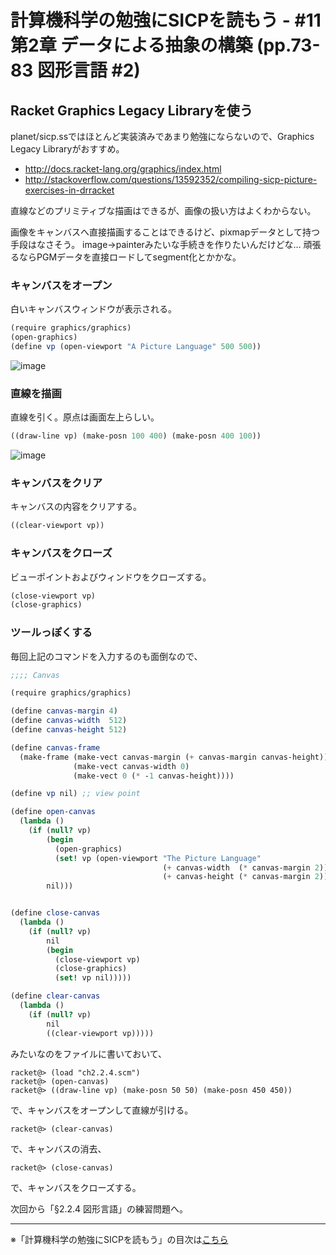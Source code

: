 計算機科学の勉強にSICPを読もう - #11 第2章 データによる抽象の構築 (pp.73-83 図形言語 #2)
======================================

Racket Graphics Legacy Libraryを使う
--------------------------------

planet/sicp.ssではほとんど実装済みであまり勉強にならないので、Graphics Legacy Libraryがおすすめ。

- http://docs.racket-lang.org/graphics/index.html
- http://stackoverflow.com/questions/13592352/compiling-sicp-picture-exercises-in-drracket

直線などのプリミティブな描画はできるが、画像の扱い方はよくわからない。

画像をキャンバスへ直接描画することはできるけど、pixmapデータとして持つ手段はなさそう。
image->painterみたいな手続きを作りたいんだけどな… 頑張るならPGMデータを直接ロードしてsegment化とかかな。


### キャンバスをオープン

白いキャンバスウィンドウが表示される。

```scheme
(require graphics/graphics)
(open-graphics)
(define vp (open-viewport "A Picture Language" 500 500))
```

![image](https://farm4.staticflickr.com/3897/14587251766_eea9ff4d09_o_d.png)

### 直線を描画

直線を引く。原点は画面左上らしい。

```scheme
((draw-line vp) (make-posn 100 400) (make-posn 400 100))
```

![image](https://farm3.staticflickr.com/2916/14610261545_f45fd6b812_o_d.png)

### キャンバスをクリア

キャンバスの内容をクリアする。

```scheme
((clear-viewport vp))
```

### キャンバスをクローズ

ビューポイントおよびウィンドウをクローズする。

```scheme
(close-viewport vp)
(close-graphics)
```

### ツールっぽくする

毎回上記のコマンドを入力するのも面倒なので、

```scheme
;;;; Canvas

(require graphics/graphics)

(define canvas-margin 4)
(define canvas-width  512)
(define canvas-height 512)

(define canvas-frame
  (make-frame (make-vect canvas-margin (+ canvas-margin canvas-height))
			  (make-vect canvas-width 0)
			  (make-vect 0 (* -1 canvas-height))))

(define vp nil) ;; view point

(define open-canvas
  (lambda ()
	(if (null? vp)
		(begin
		  (open-graphics)
		  (set! vp (open-viewport "The Picture Language"
								  (+ canvas-width  (* canvas-margin 2))
								  (+ canvas-height (* canvas-margin 2)))))
		nil)))


(define close-canvas
  (lambda ()
	(if (null? vp)
		nil
		(begin
		  (close-viewport vp)
		  (close-graphics)
		  (set! vp nil)))))

(define clear-canvas
  (lambda ()
	(if (null? vp)
		nil
		((clear-viewport vp)))))
```

みたいなのをファイルに書いておいて、

```
racket@> (load "ch2.2.4.scm")
racket@> (open-canvas)
racket@> ((draw-line vp) (make-posn 50 50) (make-posn 450 450))
```

で、キャンバスをオープンして直線が引ける。

```
racket@> (clear-canvas)
```

で、キャンバスの消去、

```
racket@> (close-canvas)
```

で、キャンバスをクローズする。


次回から「§2.2.4 図形言語」の練習問題へ。



--------------------------------

※「計算機科学の勉強にSICPを読もう」の目次は[こちら](/entry/2014/05/25/000000)
